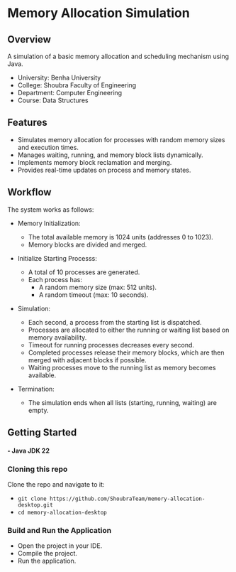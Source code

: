 # Memory Allocation Simulation

## Overview

A simulation of a basic memory allocation and scheduling mechanism using Java.

- University: Benha University
- College: Shoubra Faculty of Engineering
- Department: Computer Engineering
- Course: Data Structures

## Features

- Simulates memory allocation for processes with random memory sizes and execution times.
- Manages waiting, running, and memory block lists dynamically.
- Implements memory block reclamation and merging.
- Provides real-time updates on process and memory states.

## Workflow

The system works as follows:

- Memory Initialization:

  - The total available memory is 1024 units (addresses 0 to 1023).
  - Memory blocks are divided and merged.

- Initialize Starting Processs:

  - A total of 10 processes are generated.
  - Each process has:
    - A random memory size (max: 512 units).
    - A random timeout (max: 10 seconds).

- Simulation:

  - Each second, a process from the starting list is dispatched.
  - Processes are allocated to either the running or waiting list based on memory availability.
  - Timeout for running processes decreases every second.
  - Completed processes release their memory blocks, which are then merged with adjacent blocks if possible.
  - Waiting processes move to the running list as memory becomes available.

- Termination:
  - The simulation ends when all lists (starting, running, waiting) are empty.

## Getting Started

#### - Java JDK 22

### Cloning this repo

Clone the repo and navigate to it:

- `git clone https://github.com/ShoubraTeam/memory-allocation-desktop.git`
- `cd memory-allocation-desktop`

### Build and Run the Application

- Open the project in your IDE.
- Compile the project.
- Run the application.
